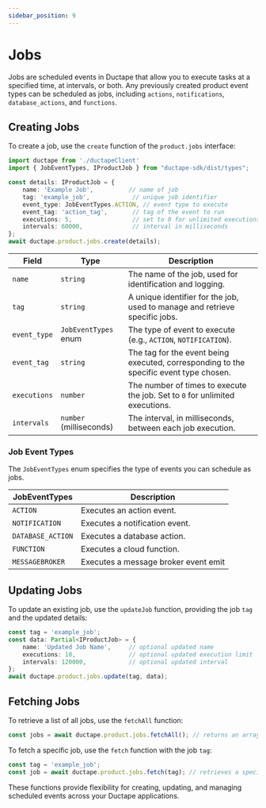 ```yaml
---
sidebar_position: 9
---
```


# Jobs

Jobs are scheduled events in Ductape that allow you to execute tasks at a specified time, at intervals, or both. Any previously created product event types can be scheduled as jobs, including `actions`, `notifications`, `database_actions`, and `functions`.

## Creating Jobs

To create a job, use the `create` function of the `product.jobs` interface:

```typescript
import ductape from './ductapeClient'
import { JobEventTypes, IProductJob } from "ductape-sdk/dist/types";

const details: IProductJob = {
    name: 'Example Job',          // name of job
    tag: 'example_job',            // unique job identifier
    event_type: JobEventTypes.ACTION, // event type to execute
    event_tag: 'action_tag',       // tag of the event to run
    executions: 5,                 // set to 0 for unlimited executions
    intervals: 60000,              // interval in milliseconds
};
await ductape.product.jobs.create(details);
```

| Field        | Type                   | Description                                                                                  |
|--------------|------------------------|----------------------------------------------------------------------------------------------|
| `name`       | `string`               | The name of the job, used for identification and logging.                                    |
| `tag`        | `string`               | A unique identifier for the job, used to manage and retrieve specific jobs.                  |
| `event_type` | `JobEventTypes` enum   | The type of event to execute (e.g., `ACTION`, `NOTIFICATION`).                               |
| `event_tag`  | `string`               | The tag for the event being executed, corresponding to the specific event type chosen.       |
| `executions` | `number`               | The number of times to execute the job. Set to `0` for unlimited executions.                 |
| `intervals`  | `number` (milliseconds)| The interval, in milliseconds, between each job execution.                                   |

### Job Event Types

The `JobEventTypes` enum specifies the type of events you can schedule as jobs.

| JobEventTypes      | Description                                |
|--------------------|--------------------------------------------|
| `ACTION`           | Executes an action event.                  |
| `NOTIFICATION`     | Executes a notification event.             |
| `DATABASE_ACTION`  | Executes a database action.                |
| `FUNCTION`         | Executes a cloud function.                 |
| `MESSAGEBROKER`    | Executes a message broker event emit       |

## Updating Jobs

To update an existing job, use the `updateJob` function, providing the job `tag` and the updated details:

```typescript
const tag = 'example_job';
const data: Partial<IProductJob> = {
    name: 'Updated Job Name',     // optional updated name
    executions: 10,               // optional updated execution limit
    intervals: 120000,            // optional updated interval
};
await ductape.product.jobs.update(tag, data);
```

## Fetching Jobs

To retrieve a list of all jobs, use the `fetchAll` function:

```typescript
const jobs = await ductape.product.jobs.fetchAll(); // returns an array of all jobs
```

To fetch a specific job, use the `fetch` function with the job `tag`:

```typescript
const tag = 'example_job';
const job = await ductape.product.jobs.fetch(tag); // retrieves a specific job by tag
```

These functions provide flexibility for creating, updating, and managing scheduled events across your Ductape applications.